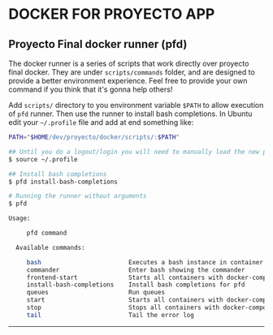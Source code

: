 # DOCKER FOR PROYECTO APP

## Proyecto Final docker runner (pfd)

The docker runner is a series of scripts that work directly over proyecto final docker. They are under `scripts/commands` 
folder, and are designed to provide a better environment experience. Feel free to provide your own command if you
think that it's gonna help others!

Add `scripts/` directory to you environment variable `$PATH` to allow execution of `pfd` runner. Then use the runner
to install bash completions. In Ubuntu edit your `~/.profile` file and add at end something like:

```bash
PATH="$HOME/dev/proyecto/docker/scripts/:$PATH"
```

```bash
## Until you do a logout/login you will need to manually load the new path
$ source ~/.profile

## Install bash completions
$ pfd install-bash-completions

# Running the runner without arguments
$ pfd

Usage:

     pfd command  

  Available commands:

     bash                        Executes a bash instance in container name 
     commander                   Enter bash showing the commander 
     frontend-start              Starts all containers with docker-compose 
     install-bash-completions    Install bash completions for pfd 
     queues                      Run queues 
     start                       Starts all containers with docker-compose 
     stop                        Stops all containers with docker-compose 
     tail                        Tail the error log 


```

- - - -
